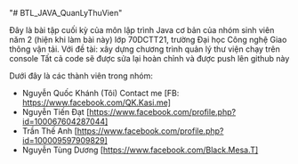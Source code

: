 "# BTL_JAVA_QuanLyThuVien" 

Đây là bài tập cuối kỳ của môn lập trình Java cơ bản của nhóm sinh viên năm 2 (hiện khi làm bài này) lớp 70DCTT21, trường Đại học Công nghệ Giao thông vận tải. 
Với đề tài: xây dựng chương trình quản lý thư viện chạy trên console
Tất cả code sẽ được sửa lại hoàn chỉnh và được push lên github này

Dưới đây là các thành viên trong nhóm:
  - Nguyễn Quốc Khánh (Tôi) Contact me [FB: https://www.facebook.com/QK.Kasi.me]
  - Nguyễn Tiến Đạt [https://www.facebook.com/profile.php?id=100067604287044]
  - Trần Thế Anh [https://www.facebook.com/profile.php?id=100009597909829]
  - Nguyễn Tùng Dương [https://www.facebook.com/Black.Mesa.T]
